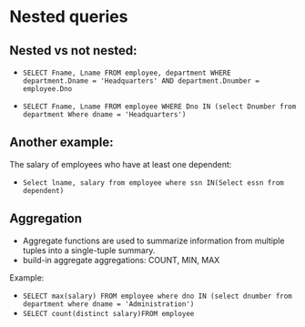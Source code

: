 # Nested queries

## Nested vs not nested:

  - `SELECT Fname, Lname FROM employee, department WHERE department.Dname = 'Headquarters' AND department.Dnumber = employee.Dno`

  - `SELECT Fname, Lname FROM employee WHERE Dno IN (select Dnumber from department Where dname = 'Headquarters')`

## Another example: 

The salary of employees who have at least one dependent:

  - `Select lname, salary from employee where ssn IN(Select essn from dependent)`

## Aggregation 

  - Aggregate functions are used to summarize information from multiple tuples into a single-tuple summary.
  - build-in aggregate aggregations: COUNT, MIN, MAX

Example: 

  - `SELECT max(salary) FROM employee where dno IN (select dnumber from department where dname = 'Administration')`
  - `SELECT count(distinct salary)FROM employee`